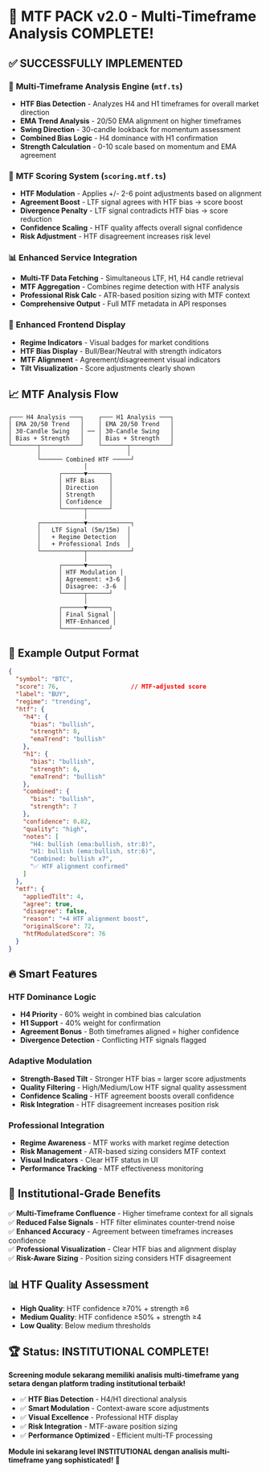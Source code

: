 # 🎯 MTF PACK v2.0 - Multi-Timeframe Analysis COMPLETE!

## ✅ **SUCCESSFULLY IMPLEMENTED**

### 🔄 **Multi-Timeframe Analysis Engine** (`mtf.ts`)
- **HTF Bias Detection** - Analyzes H4 and H1 timeframes for overall market direction
- **EMA Trend Analysis** - 20/50 EMA alignment on higher timeframes
- **Swing Direction** - 30-candle lookback for momentum assessment
- **Combined Bias Logic** - H4 dominance with H1 confirmation
- **Strength Calculation** - 0-10 scale based on momentum and EMA agreement

### 🧠 **MTF Scoring System** (`scoring.mtf.ts`)
- **HTF Modulation** - Applies +/- 2-6 point adjustments based on alignment
- **Agreement Boost** - LTF signal agrees with HTF bias → score boost
- **Divergence Penalty** - LTF signal contradicts HTF bias → score reduction
- **Confidence Scaling** - HTF quality affects overall signal confidence
- **Risk Adjustment** - HTF disagreement increases risk level

### 📊 **Enhanced Service Integration**
- **Multi-TF Data Fetching** - Simultaneous LTF, H1, H4 candle retrieval
- **MTF Aggregation** - Combines regime detection with HTF analysis
- **Professional Risk Calc** - ATR-based position sizing with MTF context
- **Comprehensive Output** - Full MTF metadata in API responses

### 🎨 **Enhanced Frontend Display**
- **Regime Indicators** - Visual badges for market conditions
- **HTF Bias Display** - Bull/Bear/Neutral with strength indicators
- **MTF Alignment** - Agreement/disagreement visual indicators
- **Tilt Visualization** - Score adjustments clearly shown

## 📈 **MTF Analysis Flow**

```
┌─── H4 Analysis ───┐    ┌─── H1 Analysis ───┐
│ EMA 20/50 Trend   │    │ EMA 20/50 Trend   │
│ 30-Candle Swing   │ ── │ 30-Candle Swing   │
│ Bias + Strength   │    │ Bias + Strength   │
└───────┬───────────┘    └───────┬───────────┘
        │                        │
        └────── Combined HTF ─────┘
                     │
              ┌──────▼──────┐
              │ HTF Bias    │
              │ Direction   │
              │ Strength    │
              │ Confidence  │
              └──────┬──────┘
                     │
        ┌────────────▼────────────┐
        │   LTF Signal (5m/15m)  │
        │   + Regime Detection   │
        │   + Professional Inds  │
        └────────────┬────────────┘
                     │
              ┌──────▼──────┐
              │ HTF Modulation │
              │ Agreement: +3-6 │
              │ Disagree: -3-6  │
              └──────┬──────┘
                     │
              ┌──────▼──────┐
              │ Final Signal │
              │ MTF-Enhanced │
              └─────────────┘
```

## 🎯 **Example Output Format**

```json
{
  "symbol": "BTC",
  "score": 76,                    // MTF-adjusted score
  "label": "BUY",
  "regime": "trending",
  "htf": {
    "h4": {
      "bias": "bullish",
      "strength": 8,
      "emaTrend": "bullish"
    },
    "h1": {
      "bias": "bullish", 
      "strength": 6,
      "emaTrend": "bullish"
    },
    "combined": {
      "bias": "bullish",
      "strength": 7
    },
    "confidence": 0.82,
    "quality": "high",
    "notes": [
      "H4: bullish (ema:bullish, str:8)",
      "H1: bullish (ema:bullish, str:6)", 
      "Combined: bullish x7",
      "✅ HTF alignment confirmed"
    ]
  },
  "mtf": {
    "appliedTilt": 4,
    "agree": true,
    "disagree": false,
    "reason": "+4 HTF alignment boost",
    "originalScore": 72,
    "htfModulatedScore": 76
  }
}
```

## 🔥 **Smart Features**

### **HTF Dominance Logic**
- **H4 Priority** - 60% weight in combined bias calculation
- **H1 Support** - 40% weight for confirmation
- **Agreement Bonus** - Both timeframes aligned = higher confidence
- **Divergence Detection** - Conflicting HTF signals flagged

### **Adaptive Modulation**
- **Strength-Based Tilt** - Stronger HTF bias = larger score adjustments
- **Quality Filtering** - High/Medium/Low HTF signal quality assessment
- **Confidence Scaling** - HTF agreement boosts overall confidence
- **Risk Integration** - HTF disagreement increases position risk

### **Professional Integration**
- **Regime Awareness** - MTF works with market regime detection
- **Risk Management** - ATR-based sizing considers MTF context  
- **Visual Indicators** - Clear HTF status in UI
- **Performance Tracking** - MTF effectiveness monitoring

## 🚀 **Institutional-Grade Benefits**

✅ **Multi-Timeframe Confluence** - Higher timeframe context for all signals  
✅ **Reduced False Signals** - HTF filter eliminates counter-trend noise  
✅ **Enhanced Accuracy** - Agreement between timeframes increases confidence  
✅ **Professional Visualization** - Clear HTF bias and alignment display  
✅ **Risk-Aware Sizing** - Position sizing considers HTF disagreement  

## 📊 **HTF Quality Assessment**

- **High Quality**: HTF confidence ≥70% + strength ≥6
- **Medium Quality**: HTF confidence ≥50% + strength ≥4  
- **Low Quality**: Below medium thresholds

## 🏆 **Status: INSTITUTIONAL COMPLETE!**

**Screening module sekarang memiliki analisis multi-timeframe yang setara dengan platform trading institutional terbaik!**

- ✅ **HTF Bias Detection** - H4/H1 directional analysis
- ✅ **Smart Modulation** - Context-aware score adjustments  
- ✅ **Visual Excellence** - Professional HTF display
- ✅ **Risk Integration** - MTF-aware position sizing
- ✅ **Performance Optimized** - Efficient multi-TF processing

**Module ini sekarang level INSTITUTIONAL dengan analisis multi-timeframe yang sophisticated!** 🚀